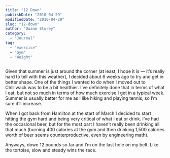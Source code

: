 ```yaml
---
title: "12 Down"
publishDate: "2010-04-29"
modifiedDate: "2010-04-29"
slug: "12-down"
author: "Duane Storey"
category:
  - "Journal"
tag:
  - "exercise"
  - "Gym"
  - "Weight"
---
```


Given that summer is just around the corner (at least, I hope it is — it’s really hard to tell with this weather), I decided about 6 weeks ago to try and get in better shape. One of the things I wanted to do when I moved out to Chilliwack was to be a bit healthier. I’ve definitely done that in terms of what I eat, but not so much in terms of how much exercise I get in a typical week. Summer is usually better for me as I like hiking and playing tennis, so I’m sure it’ll increase.

When I got back from Hamilton at the start of March I decided to start hitting the gym hard and being very critical of what I eat or drink. I’ve had the occasional beer, but for the most part I haven’t really been drinking all that much (burning 400 calories at the gym and then drinking 1,500 calories worth of beer seems counterproductive, even by engineering math).

Anyways, down 12 pounds so far and I’m on the last hole on my belt. Like the tortoise, slow and steady wins the race.